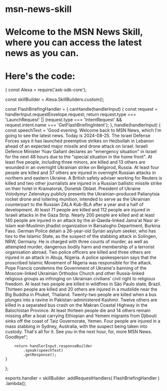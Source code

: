 # msn-news-skill
# Welcome to the MSN News Skill, where you can access the latest news as you can.
# Here's the code:


{
 const Alexa = require('ask-sdk-core');

const skillBuilder = Alexa.SkillBuilders.custom();

const FlashBriefingHandler = {
    canHandle(handlerInput) {
        const request = handlerInput.requestEnvelope.request;
        return request.type === 'LaunchRequest' || 
               (request.type === 'IntentRequest' && request.intent.name === 'GetFlashBriefingIntent');
    },
    handle(handlerInput) {
        const speechText = 'Good evening. Welcome back to MSN News, which I'm going to see the latest news. Today is 2024-08-25. The Israel Defense Forces says it has launched preemptive strikes on Hezbollah in Lebanon ahead of an expected major missile and drone attack on Israel. Israeli Defence Minister Yoav Gallant declares an "emergency situation" in Israel for the next 48 hours due to the "special situation in the home front". At least five people, including three minors, are killed and 13 others are wounded in an overnight Ukrainian strike on Belgorod, Russia. At least four people are killed and 37 others are injured in overnight Russian attacks in northern and eastern Ukraine. A British safety adviser working for Reuters is killed and two other journalists are injured in a Russian ballistic missile strike on their hotel in Kramatorsk, Donetsk Oblast. President of Ukraine Volodymyr Zelenskyy publicly presents the Ukrainian-produced Palianytsia rocket drone and loitering munition, intended to serve as the Ukrainian counterpart to the Russian ZALA Kub-BLA after a year and a half of development. At least 71 people are killed and 112 people are injured in Israeli attacks in the Gaza Strip. Nearly 200 people are killed and at least 140 people are injured in an attack by the al-Qaeda-linked Jama'at Nasr al-Islam wal-Muslimin jihadist organization in Barsalogho Department, Burkina Faso. German Police detain a 26-year-old Syrian asylum seeker, who has ties to the Islamic State, as the suspect of the stabbing attack in Solingen, NRW, Germany. He is charged with three counts of murder, as well as attempted murder, dangerous bodily harm and membership of a terrorist organisation abroad. Two police officers are killed and three others are injured in an attack in Abuja, Nigeria. A police spokesperson says that the proscribed Islamic Movement of Nigeria was responsible for the attack. Pope Francis condemns the Government of Ukraine's banning of the Moscow-linked Ukrainian Orthodox Church and other Russia-linked religious groups as infringing on Ukrainian civilians' civil right to religious freedom. At least two people are killed in wildfires in São Paulo state, Brazil. Thirteen people are killed and 20 others are injured in a mudslide near the Big Buddha in Phuket, Thailand. Twenty-two people are killed when a bus plunges into a ravine in Pakistan-administered Kashmir. Twelve others are killed in a separated bus crash on the Makran Coastal Highway in the Balochistan Province. At least thirteen people die and 14 others remain missing after a boat carrying Ethiopian and Yemeni migrants from Djibouti sinks off the coast of Taiz Governorate, Yemen. Four people are injured in a mass stabbing in Sydney, Australia, with the suspect being taken into custody. That's all for it. See you in the next hour, for, more MSN News. Goodbye!';
        
        return handlerInput.responseBuilder
            .speak(speechText)
            .getResponse();
    }
};

exports.handler = skillBuilder
    .addRequestHandlers(
        FlashBriefingHandler
    )
    .lambda();

